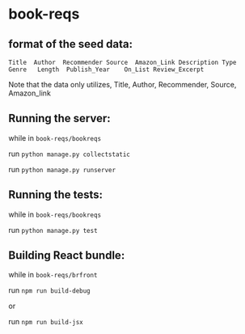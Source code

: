 # book-reqs

format of the seed data:
---

`Title	Author	Recommender	Source	Amazon_Link	Description	Type	Genre	Length	Publish_Year	On_List	Review_Excerpt`

Note that the data only utilizes, Title, Author, Recommender, Source, Amazon_link

Running the server:
---

while in `book-reqs/bookreqs`

run `python manage.py collectstatic`

run `python manage.py runserver`

Running the tests:
---

while in `book-reqs/bookreqs`

run `python manage.py test`

Building React bundle:
---

while in `book-reqs/brfront`

run `npm run build-debug`

or 

run `npm run build-jsx`
